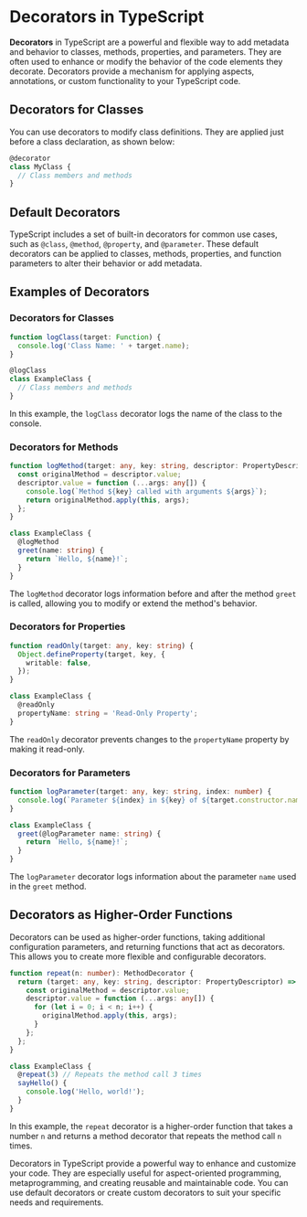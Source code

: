 # Decorators in TypeScript

**Decorators** in TypeScript are a powerful and flexible way to add metadata and behavior to classes, methods, properties, and parameters. They are often used to enhance or modify the behavior of the code elements they decorate. Decorators provide a mechanism for applying aspects, annotations, or custom functionality to your TypeScript code. 

## Decorators for Classes

You can use decorators to modify class definitions. They are applied just before a class declaration, as shown below:

```typescript
@decorator
class MyClass {
  // Class members and methods
}
```

## Default Decorators

TypeScript includes a set of built-in decorators for common use cases, such as `@class`, `@method`, `@property`, and `@parameter`. These default decorators can be applied to classes, methods, properties, and function parameters to alter their behavior or add metadata.

## Examples of Decorators

### Decorators for Classes

```typescript
function logClass(target: Function) {
  console.log('Class Name: ' + target.name);
}

@logClass
class ExampleClass {
  // Class members and methods
}
```

In this example, the `logClass` decorator logs the name of the class to the console.

### Decorators for Methods

```typescript
function logMethod(target: any, key: string, descriptor: PropertyDescriptor) {
  const originalMethod = descriptor.value;
  descriptor.value = function (...args: any[]) {
    console.log(`Method ${key} called with arguments ${args}`);
    return originalMethod.apply(this, args);
  };
}

class ExampleClass {
  @logMethod
  greet(name: string) {
    return `Hello, ${name}!`;
  }
}
```

The `logMethod` decorator logs information before and after the method `greet` is called, allowing you to modify or extend the method's behavior.

### Decorators for Properties

```typescript
function readOnly(target: any, key: string) {
  Object.defineProperty(target, key, {
    writable: false,
  });
}

class ExampleClass {
  @readOnly
  propertyName: string = 'Read-Only Property';
}
```

The `readOnly` decorator prevents changes to the `propertyName` property by making it read-only.

### Decorators for Parameters

```typescript
function logParameter(target: any, key: string, index: number) {
  console.log(`Parameter ${index} in ${key} of ${target.constructor.name}`);
}

class ExampleClass {
  greet(@logParameter name: string) {
    return `Hello, ${name}!`;
  }
}
```

The `logParameter` decorator logs information about the parameter `name` used in the `greet` method.

## Decorators as Higher-Order Functions

Decorators can be used as higher-order functions, taking additional configuration parameters, and returning functions that act as decorators. This allows you to create more flexible and configurable decorators.

```typescript
function repeat(n: number): MethodDecorator {
  return (target: any, key: string, descriptor: PropertyDescriptor) => {
    const originalMethod = descriptor.value;
    descriptor.value = function (...args: any[]) {
      for (let i = 0; i < n; i++) {
        originalMethod.apply(this, args);
      }
    };
  };
}

class ExampleClass {
  @repeat(3) // Repeats the method call 3 times
  sayHello() {
    console.log('Hello, world!');
  }
}
```

In this example, the `repeat` decorator is a higher-order function that takes a number `n` and returns a method decorator that repeats the method call `n` times.

Decorators in TypeScript provide a powerful way to enhance and customize your code. They are especially useful for aspect-oriented programming, metaprogramming, and creating reusable and maintainable code. You can use default decorators or create custom decorators to suit your specific needs and requirements.